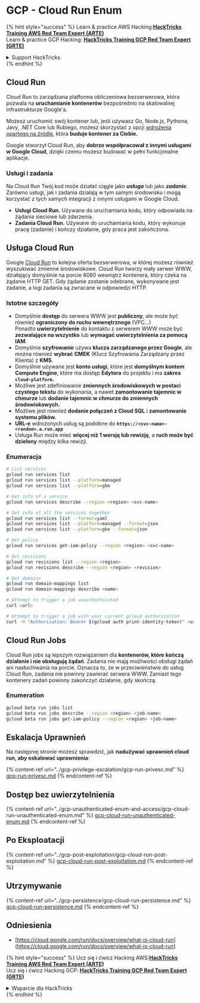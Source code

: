 # GCP - Cloud Run Enum

{% hint style="success" %}
Learn & practice AWS Hacking:<img src="../../../.gitbook/assets/image (1) (1) (1) (1).png" alt="" data-size="line">[**HackTricks Training AWS Red Team Expert (ARTE)**](https://training.hacktricks.xyz/courses/arte)<img src="../../../.gitbook/assets/image (1) (1) (1) (1).png" alt="" data-size="line">\
Learn & practice GCP Hacking: <img src="../../../.gitbook/assets/image (2) (1).png" alt="" data-size="line">[**HackTricks Training GCP Red Team Expert (GRTE)**<img src="../../../.gitbook/assets/image (2) (1).png" alt="" data-size="line">](https://training.hacktricks.xyz/courses/grte)

<details>

<summary>Support HackTricks</summary>

* Check the [**subscription plans**](https://github.com/sponsors/carlospolop)!
* **Join the** 💬 [**Discord group**](https://discord.gg/hRep4RUj7f) or the [**telegram group**](https://t.me/peass) or **follow** us on **Twitter** 🐦 [**@hacktricks\_live**](https://twitter.com/hacktricks_live)**.**
* **Share hacking tricks by submitting PRs to the** [**HackTricks**](https://github.com/carlospolop/hacktricks) and [**HackTricks Cloud**](https://github.com/carlospolop/hacktricks-cloud) github repos.

</details>
{% endhint %}

## Cloud Run <a href="#reviewing-cloud-run-configurations" id="reviewing-cloud-run-configurations"></a>

Cloud Run to zarządzana platforma obliczeniowa bezserwerowa, która pozwala na **uruchamianie kontenerów** bezpośrednio na skalowalnej infrastrukturze Google'a.

Możesz uruchomić swój kontener lub, jeśli używasz Go, Node.js, Pythona, Javy, .NET Core lub Rubiego, możesz skorzystać z opcji [wdrożenia opartego na źródle](https://cloud.google.com/run/docs/deploying-source-code), która **buduje kontener za Ciebie.**

Google stworzył Cloud Run, aby **dobrze współpracował z innymi usługami w Google Cloud**, dzięki czemu możesz budować w pełni funkcjonalne aplikacje.

### Usługi i zadania <a href="#services-and-jobs" id="services-and-jobs"></a>

Na Cloud Run Twój kod może działać ciągle jako _**usługa**_ lub jako _**zadanie**_. Zarówno usługi, jak i zadania działają w tym samym środowisku i mogą korzystać z tych samych integracji z innymi usługami w Google Cloud.

* **Usługi Cloud Run.** Używane do uruchamiania kodu, który odpowiada na żądania sieciowe lub zdarzenia.
* **Zadania Cloud Run.** Używane do uruchamiania kodu, który wykonuje pracę (zadanie) i kończy działanie, gdy praca jest zakończona.

## Usługa Cloud Run

Google [Cloud Run](https://cloud.google.com/run) to kolejna oferta bezserwerowa, w której możesz również wyszukiwać zmienne środowiskowe. Cloud Run tworzy mały serwer WWW, działający domyślnie na porcie 8080 wewnątrz kontenera, który czeka na żądanie HTTP GET. Gdy żądanie zostanie odebrane, wykonywane jest zadanie, a logi zadania są zwracane w odpowiedzi HTTP.

### Istotne szczegóły

* Domyślnie **dostęp** do serwera WWW jest **publiczny**, ale może być również **ograniczony do ruchu wewnętrznego** (VPC...)\
Ponadto **uwierzytelnienie** do kontaktu z serwerem WWW może być **zezwalające na wszystko** lub **wymagać uwierzytelnienia za pomocą IAM**.
* Domyślnie **szyfrowanie** używa **klucza zarządzanego przez Google**, ale można również **wybrać** **CMEK** (Klucz Szyfrowania Zarządzany przez Klienta) z **KMS**.
* Domyślnie używane jest **konto usługi**, które jest **domyślnym kontem Compute Engine**, które ma dostęp **Edytora** do projektu i ma **zakres `cloud-platform`.**
* Możliwe jest zdefiniowanie **zmiennych środowiskowych w postaci czystego tekstu** do wykonania, a nawet **zamontowanie tajemnic w chmurze** lub **dodanie tajemnic w chmurze do zmiennych środowiskowych.**
* Możliwe jest również **dodanie połączeń z Cloud SQL** i **zamontowanie systemu plików.**
* **URL-e** wdrożonych usług są podobne do **`https://<svc-name>-<random>.a.run.app`**
* Usługa Run może mieć **więcej niż 1 wersję lub rewizję**, a **ruch może być dzielony** między kilka rewizji.

### Enumeracja
```bash
# List services
gcloud run services list
gcloud run services list --platform=managed
gcloud run services list --platform=gke

# Get info of a service
gcloud run services describe --region <region> <svc-name>

# Get info of all the services together
gcloud run services list --format=yaml
gcloud run services list --platform=managed --format=json
gcloud run services list --platform=gke --format=json

# Get policy
gcloud run services get-iam-policy --region <region> <svc-name>

# Get revisions
gcloud run revisions list --region <region>
gcloud run revisions describe --region <region> <revision>

# Get domains
gcloud run domain-mappings list
gcloud run domain-mappings describe <name>

# Attempt to trigger a job unauthenticated
curl <url>

# Attempt to trigger a job with your current gcloud authorization
curl -H "Authorization: Bearer $(gcloud auth print-identity-token)" <url>
```
## Cloud Run Jobs

Cloud Run jobs są lepszym rozwiązaniem dla **kontenerów, które kończą działanie i nie obsługują żądań**. Zadania nie mają możliwości obsługi żądań ani nasłuchiwania na porcie. Oznacza to, że w przeciwieństwie do usług Cloud Run, zadania nie powinny zawierać serwera WWW. Zamiast tego kontenery zadań powinny zakończyć działanie, gdy skończą. 

### Enumeration
```bash
gcloud beta run jobs list
gcloud beta run jobs describe --region <region> <job-name>
gcloud beta run jobs get-iam-policy --region <region> <job-name>
```
## Eskalacja Uprawnień

Na następnej stronie możesz sprawdzić, jak **nadużywać uprawnień cloud run, aby eskalować uprawnienia**:

{% content-ref url="../gcp-privilege-escalation/gcp-run-privesc.md" %}
[gcp-run-privesc.md](../gcp-privilege-escalation/gcp-run-privesc.md)
{% endcontent-ref %}

## Dostęp bez uwierzytelnienia

{% content-ref url="../gcp-unauthenticated-enum-and-access/gcp-cloud-run-unauthenticated-enum.md" %}
[gcp-cloud-run-unauthenticated-enum.md](../gcp-unauthenticated-enum-and-access/gcp-cloud-run-unauthenticated-enum.md)
{% endcontent-ref %}

## Po Eksploatacji

{% content-ref url="../gcp-post-exploitation/gcp-cloud-run-post-exploitation.md" %}
[gcp-cloud-run-post-exploitation.md](../gcp-post-exploitation/gcp-cloud-run-post-exploitation.md)
{% endcontent-ref %}

## Utrzymywanie

{% content-ref url="../gcp-persistence/gcp-cloud-run-persistence.md" %}
[gcp-cloud-run-persistence.md](../gcp-persistence/gcp-cloud-run-persistence.md)
{% endcontent-ref %}

## Odniesienia

* [https://cloud.google.com/run/docs/overview/what-is-cloud-run](https://cloud.google.com/run/docs/overview/what-is-cloud-run)

{% hint style="success" %}
Ucz się i ćwicz Hacking AWS:<img src="../../../.gitbook/assets/image (1) (1) (1) (1).png" alt="" data-size="line">[**HackTricks Training AWS Red Team Expert (ARTE)**](https://training.hacktricks.xyz/courses/arte)<img src="../../../.gitbook/assets/image (1) (1) (1) (1).png" alt="" data-size="line">\
Ucz się i ćwicz Hacking GCP: <img src="../../../.gitbook/assets/image (2) (1).png" alt="" data-size="line">[**HackTricks Training GCP Red Team Expert (GRTE)**<img src="../../../.gitbook/assets/image (2) (1).png" alt="" data-size="line">](https://training.hacktricks.xyz/courses/grte)

<details>

<summary>Wsparcie dla HackTricks</summary>

* Sprawdź [**plany subskrypcyjne**](https://github.com/sponsors/carlospolop)!
* **Dołącz do** 💬 [**grupy Discord**](https://discord.gg/hRep4RUj7f) lub [**grupy telegram**](https://t.me/peass) lub **śledź** nas na **Twitterze** 🐦 [**@hacktricks\_live**](https://twitter.com/hacktricks_live)**.**
* **Dziel się sztuczkami hackingowymi, przesyłając PR-y do** [**HackTricks**](https://github.com/carlospolop/hacktricks) i [**HackTricks Cloud**](https://github.com/carlospolop/hacktricks-cloud) repozytoriów github.

</details>
{% endhint %}
